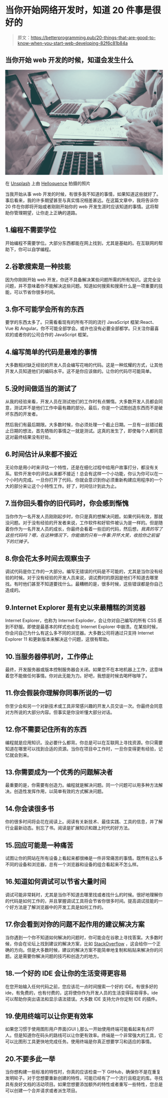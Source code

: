 # 当你开始网络开发时，知道 20 件事是很好的

> 原文：<https://betterprogramming.pub/20-things-that-are-good-to-know-when-you-start-web-developing-82f6c81b84a>

## 当你开始 web 开发的时候，知道会发生什么

![](img/4e0dd9c0e59c248a5c5345d466a81b72.png)

在 [Unsplash](https://unsplash.com/search/photos/development?utm_source=unsplash&utm_medium=referral&utm_content=creditCopyText) 上由 [Helloquence](https://unsplash.com/@helloquence?utm_source=unsplash&utm_medium=referral&utm_content=creditCopyText) 拍摄的照片

当我开始从事 web 开发的时候，有很多我不知道的事情，如果知道这些就好了。事后看来，我的许多期望甚至与真实情况相差甚远。在这篇文章中，我将告诉你 20 件在你即将开始或者刚刚开始你的 web 开发生涯时应该知道的事情。这将帮助你管理期望，让你走上正确的道路。

## 1.编程不需要学位

开始编程不需要学位。大部分东西都能在网上找到，尤其是基础的。在互联网的帮助下，你可以自学编程。

## 2.谷歌搜索是一种技能

因为你刚刚开始 web 开发，你还不具备解决某些问题所需的所有知识。这完全没问题，并不意味着你不能解决这些问题。知道如何搜索和搜索什么是一项重要的技能，可以节省你很多时间。

## 3.你不可能学会所有的东西

要学的东西太多了。只需看看现有的所有不同的流行 JavaScript 框架:React、Vue 和 Angular。你不可能全部学会。或许也没有必要全部都学。只关注你最喜欢的或者你的公司合作的 JavaScript 框架。

## 4.编写简单的代码是最难的事情

大多数相对缺乏经验的开发人员会编写花哨的代码。这是一种炫耀的方式，让其他开发人员知道他们的编码水平。这不是你应该做的。让你的代码尽可能简单。

## 5.没时间做适当的测试了

从我的经验来看，开发人员在测试他们的工作时有点懒惰。大多数开发人员都会同意，测试并不是他们工作中最有趣的部分。最后，你是一个试图创造东西而不是破坏东西的开发者。

然后我们有最后期限。大多数时候，你必须处理一个截止日期。一旦有一丝错过截止日期的想法，首先牺牲的事情之一就是测试。这真的发生了，即使每个人都同意这对最终结果没有好处。

## 6.时间估计从来都不接近

无论你是用小时来评估一个特性，还是在细化过程中给用户故事打分，都没有关系。软件开发中的评估从来都不接近！总会有这样一个小功能，你认为你可以在一个小时内完成。一旦你打开了代码，你就会意识到你必须重新构建应用程序的一个大的部分来让这个小特性工作。好了，时间估计到此为止。

## 7.当你回头看你的旧代码时，你会感到惭愧

当你作为一名开发人员刚刚起步时，你只是真的想解决问题。如果代码有效，那就没问题。对于没有经验的开发者来说，工作软件和好软件被认为是一样的。但是随着你作为一名开发人员的成长，你最终会看着一些旧的代码，然后想，*我真的写了这些代码吗？嗯，在这种情况下，你能做的只有一件事:开怀大笑，收拾你之前留下的烂摊子。*

## 8.你会花太多时间去观察虫子

调试代码是你工作的一大部分。编写无错误的代码是不可能的，尤其是当你没有经验的时候。对于没有经验的开发人员来说，调试费时的原因是他们不知道去哪里找。有时他们甚至不知道要找什么。最糟糕的是，很多时候，这些错误都是你自己造成的。

## 9.Internet Explorer 是有史以来最糟糕的浏览器

Internet Explorer，也称为 Internet Exploder，会让你对自己编写的所有 CSS 感到不舒服。即使是最基本的样式也会在 Internet Explorer 中崩溃。在某些时候，你会问自己为什么有这么多不同的浏览器。大多数公司将通过只支持 Internet Explorer 11 和更新版本来解决这个问题，这很有帮助。

## 10.当服务器停机时，工作停止

最终，开发服务器或版本控制服务器会关闭。如果您不在本地机器上工作，这意味着您不能做任何事情。你对此无能为力。好吧，我想是时候去喝杯咖啡了。

## 11.你会假装你理解你同事所说的一切

你至少会和另一个对新技术或工具非常感兴趣的开发人员交谈一次。你最终会同意对方所说的大部分内容。但事实是你没听懂大部分对话。

## 12.你不需要记住所有的东西

编程就是应用知识。没必要什么都背。你总是可以在互联网上寻找资源。你只需要知道在哪里可以找到合适的资源。当你在项目中工作时，一旦你变得更有经验，记忆就会到来。

## 13.你需要成为一个优秀的问题解决者

最重要的是，你需要有创造力。编程就是解决问题。同一个问题可以用多种方法解决。创造性发挥作用，以简单有效的方式解决问题。

## 14.你会读很多书

你的很多时间将会花在阅读上。阅读有关新技术、最佳实践、工具的信息，并了解行业最新动态。别忘了书。阅读是扩展知识和跟上时代的好方法。

## 15.回应可能是一种痛苦

试图让你的网站在所有设备上看起来都很棒是一件非常痛苦的事情。既然有这么多不同的设备和浏览器，总有一个浏览器和设备的组合看起来不怎么样。

## 16.知道如何调试可以节省大量时间

调试可能非常耗时，尤其是当你不知道去哪里找或者找什么的时候。很好地理解你的代码是如何工作的，并且掌握调试工具将会节省你很多时间。提高调试技能的一个好方法是了解浏览器中的开发工具是如何工作的。

## 17.你会看到对你的问题不起作用的建议解决方案

当你遇到一个你不知道如何解决的问题时，你可能会在谷歌上寻找答案。大多数时候，你会在论坛上找到建议的解决方案，比如 [StackOverflow](https://stackoverflow.com/) ，这会给你一个正确的方向。但是大多数时候，建议的解决方案不能简单地复制和粘贴来解决你的问题。这是需要你解决问题的技巧和创造力的地方。

## 18.一个好的 IDE 会让你的生活变得更容易

在您开始输入任何代码之前，您应该花一点时间搜索一个好的 IDE。有很多好的 ide，有免费的，也有付费的，这将使你作为开发人员的生活变得容易得多。ide 可以帮助你突出语法和显示语法错误。大多数 IDE 支持允许你定制 IDE 的插件。

## 19.使用终端可以让你更有效率

如果您习惯于使用图形用户界面(GUI ),那么一开始使用终端可能看起来有点吓人。但是知道你在码头的路线可以让你更有效率。终端是一个非常强大的工具，它可以比图形工具更快地完成任务。使用终端是你真正想要学习和适应的事情。

## 20.不要多此一举

当你想构建一些标准的特性时，你真的应该检查一下 GitHub，确保你不是在重复发明轮子。对于您想要重新创建的特性，可能已经有了一个流行且稳定的库。寻找具有良好文档的活动项目。如果您想要添加额外的特性或者重写一些特性，您总是可以创建一个合并请求或者派生项目。
